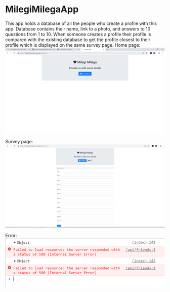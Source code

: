 # MilegiMilegaApp
This app holds a database of all the people who create a profile with this app. Database contains their name, link to a photo, and answers to 10 questions from 1 to 10. When someone creates a profile their profile is compared with the existing database to get the profile closest to their profile which is displayed on the same survey page. 
Home page:
![alt text](./images/home.PNG)

Survey page:
![alt text](./images/survey.PNG)

Error:
![alt text](./images/error.PNG)
